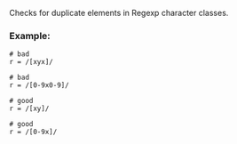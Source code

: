 Checks for duplicate elements in Regexp character classes.

### Example:

    # bad
    r = /[xyx]/

    # bad
    r = /[0-9x0-9]/

    # good
    r = /[xy]/

    # good
    r = /[0-9x]/